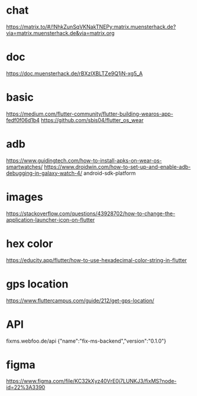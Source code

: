 # chat
https://matrix.to/#/!NhkZunSqVKNakTNEPy:matrix.muensterhack.de?via=matrix.muensterhack.de&via=matrix.org

# doc
https://doc.muensterhack.de/rBXzIXBLTZe9Q1jN-xg5_A

# basic
https://medium.com/flutter-community/flutter-building-wearos-app-fedf0f06d1b4
https://github.com/sbis04/flutter_os_wear

# adb
https://www.guidingtech.com/how-to-install-apks-on-wear-os-smartwatches/
https://www.droidwin.com/how-to-set-up-and-enable-adb-debugging-in-galaxy-watch-4/
android-sdk-platform

# images
https://stackoverflow.com/questions/43928702/how-to-change-the-application-launcher-icon-on-flutter

# hex color
https://educity.app/flutter/how-to-use-hexadecimal-color-string-in-flutter

# gps location
https://www.fluttercampus.com/guide/212/get-gps-location/

# API
fixms.webfoo.de/api
{"name":"fix-ms-backend","version":"0.1.0"}

# figma
https://www.figma.com/file/KC32kXyz40VrE0j7LUNKJ3/fixMS?node-id=22%3A3390